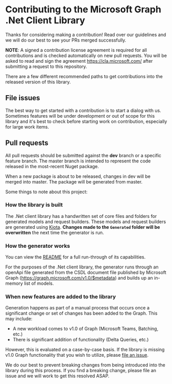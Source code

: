 # Contributing to the Microsoft Graph .Net Client Library
Thanks for considering making a contribution! Read over our guidelines and we will do our best to see your PRs merged successfully.

**NOTE**: A signed a contribution license agreement is required for all contributions and is checked automatically on new pull requests. You will be asked to read and sign the agreement https://cla.microsoft.com/ after submitting a request to this repository.

There are a few different recommended paths to get contributions into the released version of this library.

## File issues
The best way to get started with a contribution is to start a dialog with us. Sometimes features will be under development or out of scope for this library and it's best to check before starting work on contribution, especially for large work items.

## Pull requests
All pull requests should be submitted against the **dev** branch or a specific feature branch. The master branch is intended to represent the code released in the most-recent Nuget package.

When a new package is about to be released, changes in dev will be merged into master. The package will be generated from master.

Some things to note about this project:

### How the library is built
The .Net client library has a handwritten set of core files and folders for generated models and request builders. These models and request builders are generated using [Kiota](https://github.com/microsoft/kiota). **Changes made to the ```Generated``` folder will be overwritten** the next time the generator is run. 

### How the generator works
You can view the [README](https://github.com/microsoft/kiota/blob/main/README.md) for a full run-through of its capabilities.

For the purposes of the .Net client library, the generator runs through an openApi file generated from the CSDL document file published by Microsoft Graph (https://graph.microsoft.com/v1.0/$metadata) and builds up an in-memory list of models.

### When new features are added to the library
Generation happens as part of a manual process that occurs once a significant change or set of changes has been added to the Graph. This may include:
 - A new workload comes to v1.0 of Graph (Microsoft Teams, Batching, etc.)
 - There is significant addition of functionality (Delta Queries, etc.)
 
However, this is evaluated on a case-by-case basis. If the library is missing v1.0 Graph functionality that you wish to utilize, please [file an issue](https://github.com/microsoftgraph/msgraph-sdk-dotnet/issues).

We do our best to prevent breaking changes from being introduced into the library during this process. If you find a breaking change, please file an issue and we will work to get this resolved ASAP.